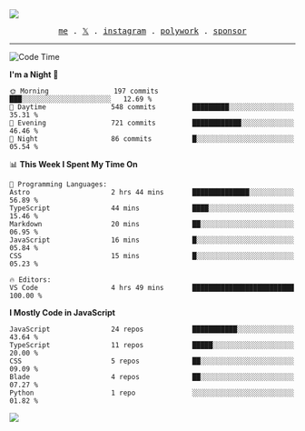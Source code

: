 <img style="bottom: 800px;" src="https://imgur.com/rilHVxA.png"/>
<p align="center">
  <samp>
    <a href="https://fayln.com">me</a> .
    <!-- <a href="https://fayln.com/projects">projects</a> . -->
    <a href="https://go.fayln.com/twitter">𝕏</a> .
    <a href="https://go.fayln.com/instagram">instagram</a> .
    <a href="https://go.fayln.com/polywork">polywork</a> .
    <a href="https://github.com/sponsors/faridhnzz">sponsor</a>
  </samp>
</p>

---
<!--START_SECTION:waka-->
![Code Time](http://img.shields.io/badge/Code%20Time-2%2C306%20hrs%2019%20mins-blue)

**I'm a Night 🦉** 

```text
🌞 Morning                197 commits         ███░░░░░░░░░░░░░░░░░░░░░░   12.69 % 
🌆 Daytime                548 commits         █████████░░░░░░░░░░░░░░░░   35.31 % 
🌃 Evening                721 commits         ████████████░░░░░░░░░░░░░   46.46 % 
🌙 Night                  86 commits          █░░░░░░░░░░░░░░░░░░░░░░░░   05.54 % 
```


📊 **This Week I Spent My Time On** 

```text
💬 Programming Languages: 
Astro                    2 hrs 44 mins       ██████████████░░░░░░░░░░░   56.89 % 
TypeScript               44 mins             ████░░░░░░░░░░░░░░░░░░░░░   15.46 % 
Markdown                 20 mins             ██░░░░░░░░░░░░░░░░░░░░░░░   06.95 % 
JavaScript               16 mins             █░░░░░░░░░░░░░░░░░░░░░░░░   05.84 % 
CSS                      15 mins             █░░░░░░░░░░░░░░░░░░░░░░░░   05.23 % 

🔥 Editors: 
VS Code                  4 hrs 49 mins       █████████████████████████   100.00 % 
```

**I Mostly Code in JavaScript** 

```text
JavaScript               24 repos            ███████████░░░░░░░░░░░░░░   43.64 % 
TypeScript               11 repos            █████░░░░░░░░░░░░░░░░░░░░   20.00 % 
CSS                      5 repos             ██░░░░░░░░░░░░░░░░░░░░░░░   09.09 % 
Blade                    4 repos             ██░░░░░░░░░░░░░░░░░░░░░░░   07.27 % 
Python                   1 repo              ░░░░░░░░░░░░░░░░░░░░░░░░░   01.82 % 
```




<!--END_SECTION:waka-->

![](https://hit.yhype.me/github/profile?user_id=29797712)
